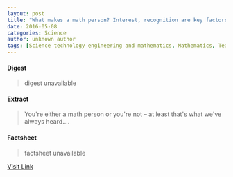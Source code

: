 ```yaml
---
layout: post
title: "What makes a math person? Interest, recognition are key factors, researchers say"
date: 2016-05-08
categories: Science
author: unknown author
tags: [Science technology engineering and mathematics, Mathematics, Teacher, Child, Motivation, Education, Child development, Research, Open access, Behavior modification, Psychology, Change, Psychological concepts, Cognition]
---
```



#### Digest
>digest unavailable

#### Extract
>You're either a math person or you're not – at least that's what we've always heard....

#### Factsheet
>factsheet unavailable

[Visit Link](http://phys.org/news353749712.html)


